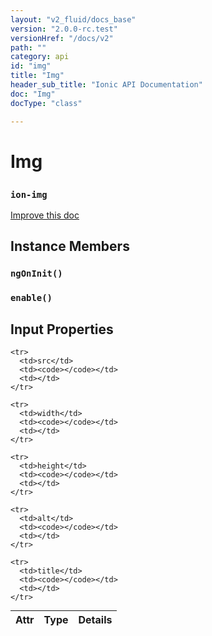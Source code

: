 ```yaml
---
layout: "v2_fluid/docs_base"
version: "2.0.0-rc.test"
versionHref: "/docs/v2"
path: ""
category: api
id: "img"
title: "Img"
header_sub_title: "Ionic API Documentation"
doc: "Img"
docType: "class"

---
```










<h1 class="api-title">
<a class="anchor" name="img" href="#img"></a>

Img
<h3><code>ion-img</code></h3>






</h1>

<a class="improve-v2-docs" href="http://github.com/driftyco/ionic/edit/master//src/components/img/img.ts#L4">
Improve this doc
</a>










<!-- @usage tag -->


<!-- @property tags -->



<!-- instance methods on the class -->

<h2><a class="anchor" name="instance-members" href="#instance-members"></a>Instance Members</h2>

<div id="ngOnInit"></div>

<h3>
<a class="anchor" name="ngOnInit" href="#ngOnInit"></a>
<code>ngOnInit()</code>
  

</h3>












<div id="enable"></div>

<h3>
<a class="anchor" name="enable" href="#enable"></a>
<code>enable()</code>
  

</h3>











<!-- input methods on the class -->
<h2><a class="anchor" name="input-properties" href="#input-properties"></a>Input Properties</h2>
<table class="table param-table" style="margin:0;">
  <thead>
    <tr>
      <th>Attr</th>
      <th>Type</th>
      <th>Details</th>
    </tr>
  </thead>
  <tbody>
    
    <tr>
      <td>src</td>
      <td><code></code></td>
      <td></td>
    </tr>
    
    <tr>
      <td>width</td>
      <td><code></code></td>
      <td></td>
    </tr>
    
    <tr>
      <td>height</td>
      <td><code></code></td>
      <td></td>
    </tr>
    
    <tr>
      <td>alt</td>
      <td><code></code></td>
      <td></td>
    </tr>
    
    <tr>
      <td>title</td>
      <td><code></code></td>
      <td></td>
    </tr>
    
  </tbody>
</table>




<!-- related link --><!-- end content block -->


<!-- end body block -->

